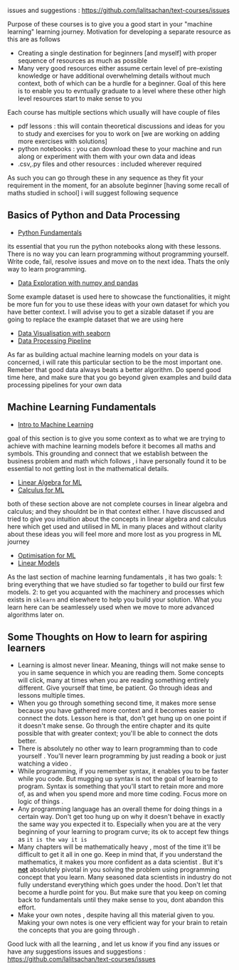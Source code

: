 issues and suggestions : https://github.com/lalitsachan/text-courses/issues

Purpose of these courses is to give you a good start in your "machine learning" learning journey. Motivation for developing a separate resource as this are as follows 

* Creating a single destination for beginners [and myself] with proper sequence of resources as much as possible 
* Many very good resources either assume certain level of pre-existing knowledge or have additional overwhelming details without much context, both of which can be a hurdle for a beginner. Goal of this here is to enable you to evntually graduate to a level where these other high level resources start to make sense to you

Each course has multiple sections which usually will have couple of files 

* pdf lessons : this will contain theoretical discussions and ideas for you to study and exercises for you to work on [we are working on adding more exercises with solutions]
* python notebooks : you can download these to your machine and run along or experiment with them with your own data and ideas
* .csv,.py files and other resources : included wherever required

As such you can go through these in any sequence as they fit your requirement in the moment, for an absolute beginner [having some recall of maths studied in school] i will suggest following sequence 

## Basics of Python and Data Processing 

* [Python Fundamentals](https://github.com/lalitsachan/text-courses/tree/main/0.Basics%20of%20Python%20and%20Data%20Processing/0.%20Python%20Programming)

its essential that you run the python notebooks along with these lessons. There is no way you can learn programming without programming yourself. Write code, fail, resolve issues and move on to the next idea. Thats the only way to learn programming. 
* [Data Exploration with numpy and pandas](https://github.com/lalitsachan/text-courses/tree/main/0.Basics%20of%20Python%20and%20Data%20Processing/1.Numpy%20and%20Pandas)

Some example dataset is used here to showcase the functionalities, it might be more fun for you to use these ideas with your own dataset for which you have better context. I will advise you to get a sizable dataset if you are going to replace the example dataset that we are using here
* [Data Visualisation with seaborn](https://github.com/lalitsachan/text-courses/tree/main/0.Basics%20of%20Python%20and%20Data%20Processing/2.%20Data%20Visualisation%20With%20Seaborn)
* [Data Processing Pipeline](https://github.com/lalitsachan/text-courses/tree/main/0.Basics%20of%20Python%20and%20Data%20Processing/3.%20Data%20Processing%20Pipelines%20with%20sklearn)

As far as building actual machine learning models on your data is concerned, i will rate this particular section to be the most important one. Remeber that good data always beats a better algorithm. Do spend good time here, and make sure that you go beyond given examples and build data processing pipelines for your own data

## Machine Learning Fundamentals

* [Intro to Machine Learning](https://github.com/lalitsachan/text-courses/tree/main/1.Machine%20Learning%20Fundamentals/0.%20Introduction%20to%20Machine%20Learning)

goal of this section is to give you some context as to what we are trying to achieve with machine learning models before it becomes all maths and symbols. This grounding and connect that we establish between the business problem and math which follows , i have personally found it to be essential to not getting lost in the mathematical details.
* [Linear Algebra for ML](https://github.com/lalitsachan/text-courses/tree/main/1.Machine%20Learning%20Fundamentals/1.%20Linear%20Algebra)
* [Calculus for ML](https://github.com/lalitsachan/text-courses/tree/main/1.Machine%20Learning%20Fundamentals/2.%20Calculus)

both of these section above are not complete courses in linear algebra and calculus; and they shouldnt be in that context either. I have discussed and tried to give you intuition about the concepts in linear algebra and calculus here which get used and utilised in ML in many places and without clarity about these ideas you will feel more and more lost as you progress in ML journey
* [Optimisation for ML](https://github.com/lalitsachan/text-courses/tree/main/1.Machine%20Learning%20Fundamentals/3.%20Optimisers%20for%20ML)
* [Linear Models](https://github.com/lalitsachan/text-courses/tree/main/1.Machine%20Learning%20Fundamentals/4.%20Linear%20Models)

As the last section of machine learning fundamentals , it has two goals: 1: bring everything that we have studied so far together to build our first few models. 2: to get you acquanted with the machinery and processes which exists in `sklearn` and elsewhere to help you build your solution. What you learn here can be seamlessely used when we move to more advanced algorithms later on.

## Some Thoughts on How to learn for aspiring learners 

* Learning is almost never linear. Meaning, things will not make sense to you in same sequence in which you are reading them. Some concepts will click, many at times when you are reading something entirely different. Give yourself that time, be patient. Go through ideas and lessons multiple times.
* When you go through something second time, it makes more sense because you have gathered more context and it becomes easier to connect the dots. Lesson here is that, don't get hung up on one point if  it doesn't make sense. Go through the entire chapter and its quite possible that with greater context; you'll be able to connect the dots better.
* There is absolutely no other way to learn programming than to code yourself . You'll never learn programming by just reading a book or just watching a video .
* While programming, if you remember syntax, it enables you to be faster while you code. But mugging up syntax is not the goal of learning to program. Syntax is something that you'll start to retain more and more of, as and when you spend more and more time coding. Focus more on logic of things .
* Any programming language has an overall theme for doing things in a certain way. Don't get too hung up on why it doesn't behave in exactly the same way you expected it to. Especially when you are at the very beginning of your learning to program curve; its ok to accept few things as `it is the way it is`
* Many chapters will be mathematically heavy , most of the time it'll be difficult to get it all in one go. Keep in mind that, if you understand the mathematics, it makes you more confident as a data scientist . But it's **<u>not</u>** absolutely pivotal in you solving the problem using programming concept that you learn. Many seasoned data scientists in industry do not fully understand everything which goes under the hood. Don't let that become a hurdle point for you. But make sure that you keep on coming back to fundamentals until they make sense to you, dont abandon this effort.
* Make your own notes , despite having all this material given to you. Making your own notes is one very efficient way for your brain to retain the concepts that you are going through . 

Good luck with all the learning , and let us know if you find any issues or have any suggestions 
issues and suggestions : https://github.com/lalitsachan/text-courses/issues




